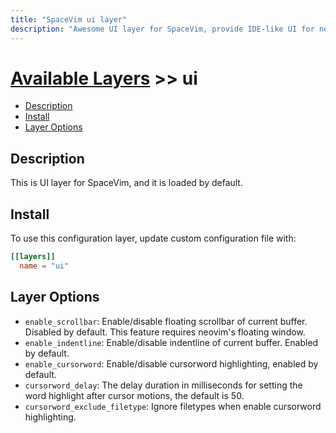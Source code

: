 ```yaml
---
title: "SpaceVim ui layer"
description: "Awesome UI layer for SpaceVim, provide IDE-like UI for neovim and vim in both TUI and GUI"
---
```


# [Available Layers](../) >> ui

<!-- vim-markdown-toc GFM -->

- [Description](#description)
- [Install](#install)
- [Layer Options](#layer-options)

<!-- vim-markdown-toc -->

## Description

This is UI layer for SpaceVim, and it is loaded by default.

## Install

To use this configuration layer, update custom configuration file with:

```toml
[[layers]]
  name = "ui"
```

## Layer Options

- `enable_scrollbar`: Enable/disable floating scrollbar of current buffer. Disabled by default.
  This feature requires neovim's floating window.
- `enable_indentline`: Enable/disable indentline of current buffer. Enabled by default.
- `enable_cursorword`: Enable/disable  cursorword highlighting, enabled by default.
- `cursorword_delay`: The delay duration in milliseconds for setting the word highlight after cursor motions, the default is 50.
- `cursorword_exclude_filetype`: Ignore filetypes when enable cursorword highlighting. 
